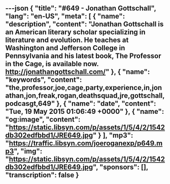 ---json
{
  "title": "#649 - Jonathan Gottschall",
  "lang": "en-US",
  "meta": [
    {
      "name": "description",
      "content": "Jonathan Gottschall is an American literary scholar specializing in literature and evolution. He teaches at Washington and Jefferson College in Pennsylvania and his latest book, The Professor in the Cage, is available now. http://jonathangottschall.com/"
    },
    {
      "name": "keywords",
      "content": "the,professor,joe,cage,party,experience,in,jonathan,jon,freak,rogan,deathsquad,jre,gottschall,podcasgt,649"
    },
    {
      "name": "date",
      "content": "Tue, 19 May 2015 01:06:49 +0000"
    },
    {
      "name": "og:image",
      "content": "https://static.libsyn.com/p/assets/1/5/4/2/1542db302edfbbd1/JRE649.jpg"
    }
  ],
  "mp3": "https://traffic.libsyn.com/joeroganexp/p649.mp3",
  "img": "https://static.libsyn.com/p/assets/1/5/4/2/1542db302edfbbd1/JRE649.jpg",
  "sponsors": [],
  "transcription": false
}
---
<episode-header />

<timemark seconds="0" />

<transcribe-call-to-action />

<episode-footer />